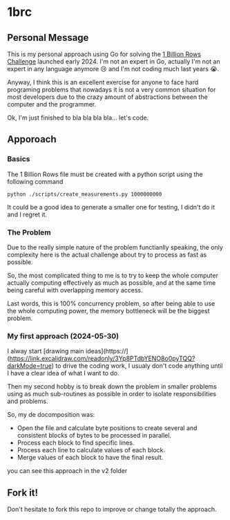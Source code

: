 # 1brc

## Personal Message

This is my personal approach using Go for solving the [1 Billion Rows Challenge](https://www.morling.dev/blog/one-billion-row-challenge/) launched early 2024. I'm not an expert in Go, actually I'm not an expert in any language anymore :cry: and I'm not coding much last years :sob:.

Anyway, I think this is an excellent exercise for anyone to face hard programing problems that nowadays it is not a very common situation for most developers due to the crazy amount of abstractions between the computer and the programmer.

Ok, I'm just finished to bla bla bla bla... let's code.

## Apporoach

### Basics

The 1 Billion Rows file must be created with a python script using the following command

```
python ./scripts/create_measurements.py 1000000000
```

It could be a good idea to generate a smaller one for testing, I didn't do it and I regret it.

### The Problem

Due to the really simple nature of the problem functianlly speaking, the only complexity here is the actual challenge about try to process as fast as possible.

So, the most complicated thing to me is to try to keep the whole computer actually computing effectively as much as possible, and at the same time being careful with overlapping memory access.

Last words, this is 100% concurrency problem, so after being able to use the whole computing power, the memory bottleneck will be the biggest problem.

### My first approach (2024-05-30)

I alway start [drawing main ideas](https://](https://link.excalidraw.com/readonly/3Yp8PTdbYENO8o0pyTQQ?darkMode=true) to drive the coding work, I usualy don't code anything until I have a clear idea of what I want to do.

Then my second hobby is to break down the problem in smaller problems using as much sub-routines as possible in order to isolate responsibilities and problems.

So, my de docomposition was:

- Open the file and calculate byte positions to create several and consistent blocks of bytes to be processed in parallel.
- Process each block to find specific lines.
- Process each line to calculate values of each block.
- Merge values of each block to have the final result.

you can see this approach in the v2 folder

## Fork it!

Don't hesitate to fork this repo to improve or change totally the approach.
